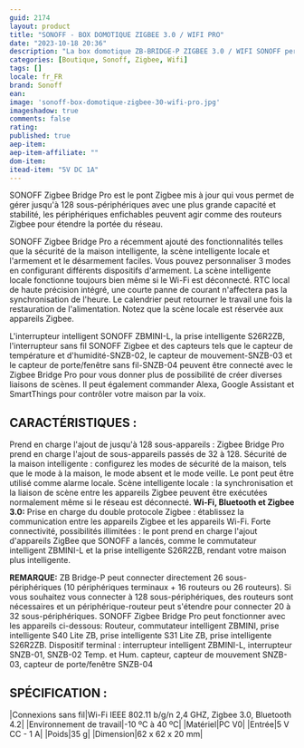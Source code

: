 ```yaml
---
guid: 2174
layout: product 
title: "SONOFF - BOX DOMOTIQUE ZIGBEE 3.0 / WIFI PRO"
date: "2023-10-18 20:36"
description: "La box domotique ZB-BRIDGE-P ZIGBEE 3.0 / WIFI SONOFF permet d'avoir le contrôle de sa maison connectée à distance et de créer des scènes."
categories: [Boutique, Sonoff, Zigbee, Wifi]
tags: []
locale: fr_FR
brand: Sonoff
ean: 
image: 'sonoff-box-domotique-zigbee-30-wifi-pro.jpg'
imageshadow: true
comments: false
rating:  
published: true
aep-item: 
aep-item-affiliate: ""
dom-item: 
itead-item: "5V DC 1A"
---
```


SONOFF Zigbee Bridge Pro est le pont Zigbee mis à jour qui vous permet de gérer jusqu'à 128 sous-périphériques avec une plus grande capacité et stabilité, les périphériques enfichables peuvent agir comme des routeurs Zigbee pour étendre la portée du réseau.

SONOFF Zigbee Bridge Pro a récemment ajouté des fonctionnalités telles que la sécurité de la maison intelligente, la scène intelligente locale et l'armement et le désarmement faciles. Vous pouvez personnaliser 3 modes en configurant différents dispositifs d'armement. La scène intelligente locale fonctionne toujours bien même si le Wi-Fi est déconnecté. RTC local de haute précision intégré, une courte panne de courant n'affectera pas la synchronisation de l'heure. Le calendrier peut retourner le travail une fois la restauration de l'alimentation. Notez que la scène locale est réservée aux appareils Zigbee.

L'interrupteur intelligent SONOFF ZBMINI-L, la prise intelligente S26R2ZB, l'interrupteur sans fil SONOFF Zigbee et des capteurs tels que le capteur de température et d'humidité-SNZB-02, le capteur de mouvement-SNZB-03 et le capteur de porte/fenêtre sans fil-SNZB-04 peuvent être connecté avec le Zigbee Bridge Pro pour vous donner plus de possibilité de créer diverses liaisons de scènes. Il peut également commander Alexa, Google Assistant et SmartThings pour contrôler votre maison par la voix.

## CARACTÉRISTIQUES :

Prend en charge l'ajout de jusqu'à 128 sous-appareils : Zigbee Bridge Pro prend en charge l'ajout de sous-appareils passés de 32 à 128.
Sécurité de la maison intelligente : configurez les modes de sécurité de la maison, tels que le mode à la maison, le mode absent et le mode veille. Le pont peut être utilisé comme alarme locale.
Scène intelligente locale : la synchronisation et la liaison de scène entre les appareils Zigbee peuvent être exécutées normalement même si le réseau est déconnecté.
**Wi-Fi, Bluetooth et Zigbee 3.0:** Prise en charge du double protocole Zigbee : établissez la communication entre les appareils Zigbee et les appareils Wi-Fi.
Forte connectivité, possibilités illimitées : le pont prend en charge l'ajout d'appareils ZigBee que SONOFF a lancés, comme le commutateur intelligent ZBMINI-L et la prise intelligente S26R2ZB, rendant votre maison plus intelligente.

**REMARQUE:** ZB Bridge-P peut connecter directement 26 sous-périphériques (10 périphériques terminaux + 16 routeurs ou 26 routeurs). 
Si vous souhaitez vous connecter à 128 sous-périphériques, des routeurs sont nécessaires et un périphérique-routeur peut s'étendre pour connecter 20 à 32 sous-périphériques.
SONOFF Zigbee Bridge Pro peut fonctionner avec les appareils ci-dessous: Routeur, commutateur intelligent ZBMINI, prise intelligente S40 Lite ZB, prise intelligente S31 Lite ZB, prise intelligente S26R2ZB. Dispositif terminal : interrupteur intelligent ZBMINI-L, interrupteur SNZB-01, SNZB-02 Temp. et Hum. capteur, capteur de mouvement SNZB-03, capteur de porte/fenêtre SNZB-04

## SPÉCIFICATION :

|Connexions sans fil|Wi-Fi IEEE 802.11 b/g/n 2,4 GHZ, Zigbee 3.0, Bluetooth 4.2|
|Environnement de travail|-10 ºC à 40 ºC|
|Matériel|PC V0|
|Entrée|5 V CC - 1 A|
|Poids|35 g|
|Dimension|62 x 62 x 20 mm|


